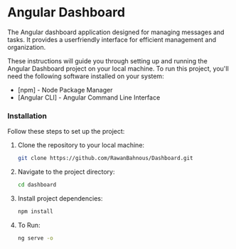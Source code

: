# Angular Dashboard

The Angular dashboard application designed for managing messages and tasks. It provides a userfriendly interface for efficient management and organization.

These instructions will guide you through setting up and running the Angular Dashboard project on your local machine.
To run this project, you'll need the following software installed on your system:

- [npm] - Node Package Manager
- [Angular CLI] - Angular Command Line Interface

### Installation

Follow these steps to set up the project:

1. Clone the repository to your local machine:

   ```bash
   git clone https://github.com/RawanBahnous/Dashboard.git
2. Navigate to the project directory:
   ```bash
   cd dashboard
4. Install project dependencies:
   ```bash
   npm install
6. To Run:
   ```bash
   ng serve -o

